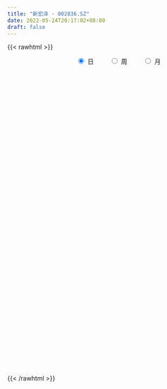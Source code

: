 ```yaml
---
title: "新宏泽 - 002836.SZ"
date: 2022-05-24T20:17:02+08:00
draft: false
---
```

{{< rawhtml >}}
    <div style="text-align: center">
        <label style="padding: 1rem;"><input style="margin-right: .5rem" type="radio" name="period" value="D" checked onclick="period_change(this)">日</label>
        <label style="padding: 1rem;"><input style="margin-right: .5rem" type="radio" name="period" value="W" onclick="period_change(this)">周</label>
        <label style="padding: 1rem;"><input style="margin-right: .5rem" type="radio" name="period" value="M" onclick="period_change(this)">月</label>
    </div>
    <div id="chart" style="height: 700px;"></div> 
    <script type="text/javascript">
        const D_v = [9257.0,7589.0,9434.0,5650.0,86218.11,69924.0,26018.11,13208.0,15096.0,11797.0,15580.0,12435.0,12287.0,13299.0,17145.11,13361.0,8232.0,18485.0,18550.11,15251.0,9838.0,11127.0,15969.0,11248.0,8904.0,22204.98,12288.0,8400.0,8308.0,10627.0,11069.0,5441.0,7185.0,5370.0,5822.0,5254.0,8563.0,6529.01,6052.0,15226.0,8131.99,10310.0,8256.0,18854.91,25258.0,11511.0,10978.0,7333.0,6706.0,5435.0,11545.0,9517.0,6853.0,5943.0,5972.0,5025.0,4860.0,5792.0,4137.0,5401.0,7144.0,6155.0,6333.0,4484.0,11402.19,6474.0,6216.0,7496.0,5112.99,5871.99,4978.0,8201.0,5031.0,6127.0,6724.0,6951.0,8015.0,6544.0,15956.0,6544.0,6040.0,5891.0,19241.0,12446.0,8351.0,9717.0,8937.0,12667.0,10399.0,9735.0,10540.0,4917.0,8661.0,10335.0,11216.01,4632.0,4550.0,6112.0,6340.01,5365.0,6471.0,3600.0,4161.98,4988.0,6121.0,15760.51,9386.0,7906.98,7562.0,5687.0,10514.0,10584.0,5301.0,6969.5,5801.0,9459.99,4665.0,13432.0,6787.0,6338.15,5899.15,10213.0,11364.0,11631.99,14076.0,12483.0,16482.0,7551.0,11560.99,11199.0,27143.99,17093.0,14311.0,6109.0,9229.0,13237.85,29486.85,21409.0,40818.0,84538.0,62232.0,34970.04,34506.0,22493.0,22560.0,27335.9,49093.01,24257.62,15933.0,37551.0,21099.48,18679.0,24924.0,12397.01,21979.0,10423.0,8039.0,24483.48,30347.48,38962.0,24775.0,17271.0,16079.0,15198.0,16864.0,23939.0,18772.0,15893.0,13654.66,22322.0,19824.0,21266.0,13248.48,10847.48,15315.0,9616.0,17942.01,13633.59,11604.0,12383.0,12325.0,12494.0,15823.0,29576.01,37643.0,51320.0,44354.0,36088.0,41041.0,34054.01,14854.48,23319.0,15265.0,9978.15,10117.0,15540.0,11451.0,12512.0,22127.0,19499.0,36580.0,95462.85,67767.85,47578.0,35521.0,79841.0,96706.01,46601.0,43490.63,34896.63,44935.26,56271.55,36457.01,25211.0,22687.63,17813.0,30803.2,33232.0,27207.0,18156.0,14745.01,14077.0,8912.0,9629.0,6453.0,9927.0,8302.0,5201.0,6577.0,8983.0,12474.0,11418.63,9031.0,11274.0,9169.71,10137.0,9158.01,5878.0,7761.0,6723.0,9741.0,11788.0,5359.0,7611.0,8579.98,11062.98,9299.98,9805.0,9944.98,10159.0]
const D_histogram = [0.0,0.0006190313,-0.0138325314,-0.0178147947,0.0115368775,-0.014424483,-0.044049771,-0.0576681045,-0.0579321307,-0.0503054693,-0.036780161,-0.0257350212,-0.0149140401,-0.0016844257,0.0074320889,0.0153264625,0.0201553413,0.0338680249,0.0443309914,0.0508758919,0.0557440362,0.0579409116,0.0520450963,0.0482362752,0.0342423601,0.0477053496,0.0520362471,0.054126752,0.043731066,0.0438235104,0.0242197408,0.018132115,-0.002180416,-0.0137464633,-0.0332326279,-0.0425458417,-0.0308577764,-0.0231414853,-0.0157136754,-0.0286037192,-0.0343423898,-0.0256469648,-0.0223417883,-0.0078593938,-0.0234886819,-0.0411641248,-0.0597398372,-0.0675590661,-0.0655197554,-0.0617261108,-0.0690164226,-0.0782472344,-0.0822884888,-0.0935266305,-0.0880517013,-0.0702731303,-0.0474692203,-0.027708165,-0.0095507134,0.002842495,0.0096902831,0.0209775469,0.036322409,0.044388833,0.0563037195,0.0526470529,0.0514274899,0.0401949945,0.03658551,0.0404125169,0.0364824901,0.0437677884,0.0454756159,0.0485998308,0.0485082045,0.0469333712,0.039299064,0.0358355482,0.04274421,0.0384635964,0.033050082,0.0309640047,0.043127639,0.0526377793,0.0522081318,0.0365174749,0.0336988181,0.0307227376,0.0309248577,0.020912577,-0.0077882289,-0.0249823399,-0.0193279313,-0.0327900596,-0.0612826805,-0.0765029881,-0.0881758171,-0.0763906233,-0.0528987915,-0.0353057354,-0.0318243555,-0.0245343336,-0.0170978949,-0.0131114289,-0.0069991962,0.0116281448,0.0236950248,0.0277724802,0.0138017404,-0.0005695202,-0.0067790364,-0.0285917945,-0.0436594958,-0.0382939042,-0.0311641169,-0.0398238844,-0.0348611541,-0.008777272,0.0119668144,0.0288874829,0.0443733873,0.0586852534,0.0694627178,0.0817688321,0.0884580102,0.0738435609,0.0751921685,0.0614151477,0.0617142715,0.0566398243,0.0719467797,0.0639622912,0.0563300166,0.0408939156,0.0308551572,0.0316752149,0.0532260712,0.0495053009,0.1015027644,0.09420694,0.046085914,0.0009592293,-0.0431181143,-0.0643453934,-0.0821166257,-0.0768194412,-0.0475933706,-0.0303198072,-0.0277560139,-0.0070415609,-0.0015475282,0.0017802805,-0.0136589342,-0.040020475,-0.0315496596,-0.0239549267,-0.0242727786,-0.0026746816,0.0187702629,0.0600120829,0.0590329724,0.0595871514,0.0366867921,0.0180713864,0.0037145454,0.0221271586,0.030069077,0.018199772,0.0251263822,-0.0012588291,0.0039169116,-0.0313944065,-0.0512308221,-0.069783895,-0.1068226117,-0.1149720724,-0.1419774759,-0.1388570277,-0.1275503778,-0.1005657727,-0.0764270763,-0.0487815716,-0.0521849392,-0.0249740105,0.0168649618,0.0675553317,0.0769481528,0.0853157683,0.1109148312,0.0933890046,0.0788953385,0.0502895428,0.0423032527,0.028417807,0.0261760756,0.0332047833,0.0264545867,0.0183815439,0.0219860298,0.0045909287,0.0215220042,0.0526496878,0.0622058177,0.0237752261,-0.0306467501,-0.0034625238,0.0032543089,0.0063557007,0.0191392943,0.0245142122,0.019164291,0.0296652033,0.011830601,-0.0107308418,-0.0420677537,-0.0618501067,-0.0508761112,-0.0804343777,-0.0806960003,-0.0936680723,-0.1143514784,-0.1385233108,-0.1326662926,-0.1399012657,-0.1393276736,-0.1444213395,-0.1314111201,-0.1144561838,-0.0994857722,-0.096528074,-0.0786985698,-0.1020807658,-0.1345190215,-0.1342503087,-0.1176568408,-0.0805840232,-0.0413693699,-0.0161753726,0.0238357939,0.048007938,0.0506651,0.0689384446,0.0780157204,0.0819517723,0.0861013455,0.0969909228,0.1011022665,0.1081773082,0.1107489054,0.0852217154]
const D_fast = [0.0,0.0007737892,-0.0171359064,-0.0255718683,0.0066640232,-0.022903458,-0.0635411888,-0.0915765484,-0.1063236073,-0.1112733133,-0.1069430451,-0.1023316607,-0.0952391896,-0.0824306816,-0.0714561448,-0.0597301556,-0.0498624415,-0.0276827517,-0.0061370373,0.0131268361,0.0319309895,0.0486130928,0.0557285515,0.0639787992,0.0585454742,0.0839348011,0.1012747603,0.1168969533,0.1174340338,0.1284823558,0.1149335213,0.1133789243,0.0925212893,0.0775186262,0.0497243046,0.0297746303,0.0337482516,0.0356791714,0.0391785624,0.0191375889,0.0048133208,0.0070970046,0.004816734,0.01733428,-0.0041671786,-0.0321336526,-0.0656443243,-0.0903533198,-0.104693948,-0.116331831,-0.1408762484,-0.1696688689,-0.1942822454,-0.2289020448,-0.2454400409,-0.2452297525,-0.2342931476,-0.2214591335,-0.2056893603,-0.1925855281,-0.1833151693,-0.1667835187,-0.1423580544,-0.1231944221,-0.0972036057,-0.0876985091,-0.0760611996,-0.0772449463,-0.0717080534,-0.0577779172,-0.0525873215,-0.0343600761,-0.0212833446,-0.0060091721,0.0060262528,0.0161847623,0.0183752211,0.0238705924,0.0414653067,0.0468005922,0.0496495983,0.0553045221,0.0782500662,0.1009196513,0.1135420368,0.1069807486,0.1125867963,0.1172914002,0.1252247348,0.1204405983,0.0897927352,0.0663530392,0.067175465,0.0455158218,0.0017025307,-0.0326435239,-0.0663603072,-0.0736727692,-0.0634056352,-0.054639013,-0.059113722,-0.0579572835,-0.0547953185,-0.0540867098,-0.049724276,-0.0281898989,-0.0101992627,0.0008213128,-0.009698992,-0.0242126326,-0.0321169079,-0.0610776147,-0.0870601899,-0.0912680743,-0.0919293162,-0.1105450549,-0.114297613,-0.090408049,-0.066672259,-0.0425297197,-0.0159504685,0.0130327109,0.0411758547,0.0739241771,0.1027278578,0.1065742987,0.1267209484,0.1282977145,0.1440254063,0.1531109151,0.1864045655,0.1944106498,0.2008608793,0.1956482572,0.1933232881,0.2020621496,0.2369195237,0.2455750786,0.3229482332,0.3392041438,0.3026045963,0.2577177189,0.2028608467,0.1655472192,0.1272468305,0.1133391547,0.1306668827,0.1403604943,0.1359852841,0.1549393469,0.1600464976,0.1638193763,0.1449654281,0.1085987686,0.109182169,0.1107881703,0.1044021238,0.1253315503,0.1514690605,0.2077139012,0.2214930339,0.2369440007,0.2232153394,0.2091177804,0.1956895757,0.2196339785,0.2350931662,0.2277738042,0.24098201,0.2142820913,0.22043706,0.1772771402,0.1446330191,0.1086339724,0.0448896029,0.0079971241,-0.0545026484,-0.0860964571,-0.1066774017,-0.1048342398,-0.0998023125,-0.0843522006,-0.100801803,-0.0798343769,-0.0337791642,0.0338000386,0.0624298979,0.0921264554,0.1454542261,0.1512756507,0.1565058193,0.1404724092,0.1430619323,0.1362809383,0.1405832258,0.1559131294,0.1557765794,0.1522989226,0.161399916,0.1451525471,0.1674641236,0.2117542291,0.2368618135,0.2043750285,0.1422913646,0.16860996,0.17614037,0.180830687,0.1983991042,0.2099025751,0.2093437267,0.2272609397,0.2123839877,0.1871398345,0.1452859842,0.1100411045,0.1082960722,0.0586292113,0.0381935886,0.0018044985,-0.0474667772,-0.1062694373,-0.1335789922,-0.1757892818,-0.210047608,-0.2512466088,-0.2710891695,-0.2827482791,-0.2926493106,-0.3138236309,-0.3156687692,-0.3645711565,-0.4306391676,-0.463933032,-0.4767537743,-0.4598269625,-0.4309546516,-0.4098044976,-0.3638343826,-0.3276602539,-0.3123368169,-0.2768288612,-0.2482476553,-0.2238236604,-0.1981487508,-0.1630114427,-0.1336245325,-0.0995051637,-0.0692463401,-0.0734681013]
const D_slow = [0.0,0.0001547578,-0.003303375,-0.0077570737,-0.0048728543,-0.008478975,-0.0194914178,-0.0339084439,-0.0483914766,-0.0609678439,-0.0701628842,-0.0765966395,-0.0803251495,-0.0807462559,-0.0788882337,-0.0750566181,-0.0700177828,-0.0615507766,-0.0504680287,-0.0377490557,-0.0238130467,-0.0093278188,0.0036834553,0.0157425241,0.0243031141,0.0362294515,0.0492385133,0.0627702013,0.0737029678,0.0846588454,0.0907137806,0.0952468093,0.0947017053,0.0912650895,0.0829569325,0.0723204721,0.064606028,0.0588206567,0.0548922378,0.047741308,0.0391557106,0.0327439694,0.0271585223,0.0251936739,0.0193215034,0.0090304722,-0.0059044871,-0.0227942537,-0.0391741925,-0.0546057202,-0.0718598259,-0.0914216345,-0.1119937567,-0.1353754143,-0.1573883396,-0.1749566222,-0.1868239273,-0.1937509685,-0.1961386469,-0.1954280231,-0.1930054523,-0.1877610656,-0.1786804634,-0.1675832551,-0.1535073252,-0.140345562,-0.1274886895,-0.1174399409,-0.1082935634,-0.0981904342,-0.0890698116,-0.0781278645,-0.0667589605,-0.0546090028,-0.0424819517,-0.0307486089,-0.0209238429,-0.0119649558,-0.0012789033,0.0083369958,0.0165995163,0.0243405174,0.0351224272,0.048281872,0.061333905,0.0704632737,0.0788879782,0.0865686626,0.094299877,0.0995280213,0.0975809641,0.0913353791,0.0865033963,0.0783058814,0.0629852113,0.0438594642,0.02181551,0.0027178541,-0.0105068437,-0.0193332776,-0.0272893665,-0.0334229499,-0.0376974236,-0.0409752808,-0.0427250799,-0.0398180437,-0.0338942875,-0.0269511674,-0.0235007323,-0.0236431124,-0.0253378715,-0.0324858201,-0.0434006941,-0.0529741701,-0.0607651993,-0.0707211704,-0.079436459,-0.081630777,-0.0786390734,-0.0714172026,-0.0603238558,-0.0456525425,-0.028286863,-0.007844655,0.0142698475,0.0327307378,0.0515287799,0.0668825668,0.0823111347,0.0964710908,0.1144577857,0.1304483585,0.1445308627,0.1547543416,0.1624681309,0.1703869346,0.1836934524,0.1960697777,0.2214454688,0.2449972038,0.2565186823,0.2567584896,0.245978961,0.2298926127,0.2093634562,0.1901585959,0.1782602533,0.1706803015,0.163741298,0.1619809078,0.1615940257,0.1620390958,0.1586243623,0.1486192435,0.1407318286,0.134743097,0.1286749023,0.1280062319,0.1326987976,0.1477018184,0.1624600615,0.1773568493,0.1865285473,0.191046394,0.1919750303,0.1975068199,0.2050240892,0.2095740322,0.2158556277,0.2155409205,0.2165201484,0.2086715467,0.1958638412,0.1784178675,0.1517122145,0.1229691965,0.0874748275,0.0527605706,0.0208729761,-0.0042684671,-0.0233752362,-0.0355706291,-0.0486168639,-0.0548603665,-0.050644126,-0.0337552931,-0.0145182549,0.0068106872,0.034539395,0.0578866461,0.0776104807,0.0901828664,0.1007586796,0.1078631314,0.1144071503,0.1227083461,0.1293219928,0.1339173787,0.1394138862,0.1405616183,0.1459421194,0.1591045413,0.1746559958,0.1805998023,0.1729381148,0.1720724838,0.1728860611,0.1744749863,0.1792598098,0.1853883629,0.1901794356,0.1975957365,0.2005533867,0.1978706763,0.1873537379,0.1718912112,0.1591721834,0.139063589,0.1188895889,0.0954725708,0.0668847012,0.0322538735,-0.0009126996,-0.0358880161,-0.0707199345,-0.1068252693,-0.1396780494,-0.1682920953,-0.1931635384,-0.2172955569,-0.2369701993,-0.2624903908,-0.2961201461,-0.3296827233,-0.3590969335,-0.3792429393,-0.3895852818,-0.3936291249,-0.3876701764,-0.3756681919,-0.3630019169,-0.3457673058,-0.3262633757,-0.3057754326,-0.2842500963,-0.2600023655,-0.2347267989,-0.2076824719,-0.1799952455,-0.1586898167]
const D_data = [['2021-05-13', 8.6605, 8.6315, 8.5542, 8.7862],['2021-05-14', 8.6508, 8.6412, 8.5542, 8.6992],['2021-05-17', 8.6315, 8.4092, 8.3609, 8.6412],['2021-05-18', 8.3899, 8.4769, 8.2739, 8.5155],['2021-05-19', 8.8442, 8.9602, 8.7088, 9.3274],['2021-05-20', 8.4092, 8.2739, 8.0612, 8.5445],['2021-05-21', 8.0709, 8.0516, 7.9356, 8.1289],['2021-05-24', 8.0516, 8.0902, 8.0226, 8.0902],['2021-05-25', 8.1192, 8.1676, 7.9936, 8.1772],['2021-05-26', 8.1289, 8.2352, 8.1096, 8.2932],['2021-05-27', 8.2062, 8.3222, 8.1579, 8.3899],['2021-05-28', 8.2642, 8.3222, 8.2256, 8.3802],['2021-05-31', 8.3029, 8.3512, 8.2642, 8.3609],['2021-06-01', 8.3705, 8.4285, 8.3029, 8.4285],['2021-06-02', 8.2449, 8.4285, 8.2159, 8.4865],['2021-06-03', 8.3609, 8.4575, 8.2835, 8.4865],['2021-06-04', 8.4382, 8.4575, 8.3319, 8.4962],['2021-06-07', 8.4575, 8.6315, 8.4382, 8.6605],['2021-06-08', 8.7282, 8.6798, 8.5059, 8.7475],['2021-06-09', 8.6605, 8.7088, 8.5832, 8.8442],['2021-06-10', 8.6992, 8.7572, 8.5929, 8.7862],['2021-06-11', 8.6895, 8.7862, 8.6895, 8.8345],['2021-06-15', 8.7668, 8.7185, 8.4962, 8.9118],['2021-06-16', 8.65, 8.76, 8.61, 8.79],['2021-06-17', 8.75, 8.62, 8.55, 8.83],['2021-06-18', 8.62, 9.0, 8.45, 9.08],['2021-06-21', 8.91, 8.98, 8.87, 9.16],['2021-06-22', 8.95, 9.02, 8.9, 9.06],['2021-06-23', 8.96, 8.89, 8.88, 9.06],['2021-06-24', 8.9, 9.04, 8.85, 9.04],['2021-06-25', 9.04, 8.78, 8.77, 9.09],['2021-06-28', 8.93, 8.91, 8.76, 8.93],['2021-06-29', 8.9, 8.68, 8.66, 8.95],['2021-06-30', 8.68, 8.71, 8.61, 8.83],['2021-07-01', 8.79, 8.52, 8.52, 8.8],['2021-07-02', 8.52, 8.55, 8.47, 8.6],['2021-07-05', 8.56, 8.8, 8.55, 8.84],['2021-07-06', 8.8, 8.79, 8.67, 8.98],['2021-07-07', 8.81, 8.82, 8.75, 8.91],['2021-07-08', 8.82, 8.54, 8.53, 8.85],['2021-07-09', 8.54, 8.56, 8.48, 8.63],['2021-07-12', 8.69, 8.73, 8.56, 8.86],['2021-07-13', 8.74, 8.68, 8.62, 8.83],['2021-07-14', 8.64, 8.86, 8.64, 8.93],['2021-07-15', 8.83, 8.47, 8.15, 8.86],['2021-07-16', 8.36, 8.33, 8.25, 8.41],['2021-07-19', 8.33, 8.18, 8.05, 8.34],['2021-07-20', 8.17, 8.19, 8.07, 8.23],['2021-07-21', 8.19, 8.24, 8.15, 8.27],['2021-07-22', 8.29, 8.22, 8.18, 8.3],['2021-07-23', 8.24, 8.01, 7.98, 8.24],['2021-07-26', 8.04, 7.87, 7.75, 8.04],['2021-07-27', 7.87, 7.82, 7.82, 7.98],['2021-07-28', 7.92, 7.6, 7.56, 7.92],['2021-07-29', 7.69, 7.7, 7.61, 7.74],['2021-07-30', 7.7, 7.83, 7.64, 7.94],['2021-08-02', 7.84, 7.93, 7.75, 7.93],['2021-08-03', 7.86, 7.95, 7.86, 8.05],['2021-08-04', 7.94, 7.99, 7.93, 8.09],['2021-08-05', 7.99, 7.97, 7.91, 8.03],['2021-08-06', 8.01, 7.93, 7.86, 8.01],['2021-08-09', 7.93, 8.02, 7.87, 8.05],['2021-08-10', 8.07, 8.14, 8.02, 8.19],['2021-08-11', 8.14, 8.12, 8.07, 8.17],['2021-08-12', 8.07, 8.24, 8.05, 8.48],['2021-08-13', 8.19, 8.09, 8.02, 8.2],['2021-08-16', 8.14, 8.13, 8.08, 8.28],['2021-08-17', 8.14, 7.99, 7.92, 8.17],['2021-08-18', 7.99, 8.06, 7.96, 8.07],['2021-08-19', 8.05, 8.17, 7.99, 8.17],['2021-08-20', 8.15, 8.09, 7.94, 8.22],['2021-08-23', 8.03, 8.26, 8.03, 8.3],['2021-08-24', 8.26, 8.24, 8.21, 8.31],['2021-08-25', 8.3, 8.3, 8.16, 8.33],['2021-08-26', 8.3, 8.3, 8.22, 8.38],['2021-08-27', 8.31, 8.31, 8.21, 8.35],['2021-08-30', 8.29, 8.24, 8.15, 8.37],['2021-08-31', 8.32, 8.29, 8.17, 8.34],['2021-09-01', 8.33, 8.46, 8.24, 8.5],['2021-09-02', 8.46, 8.36, 8.3, 8.49],['2021-09-03', 8.35, 8.35, 8.31, 8.48],['2021-09-06', 8.45, 8.4, 8.34, 8.46],['2021-09-07', 8.42, 8.64, 8.32, 8.77],['2021-09-08', 8.64, 8.71, 8.56, 8.8],['2021-09-09', 8.7, 8.66, 8.6, 8.8],['2021-09-10', 8.75, 8.47, 8.47, 8.75],['2021-09-13', 8.4, 8.62, 8.37, 8.62],['2021-09-14', 8.58, 8.64, 8.54, 8.74],['2021-09-15', 8.63, 8.71, 8.55, 8.73],['2021-09-16', 8.66, 8.59, 8.5, 8.77],['2021-09-17', 8.58, 8.27, 8.26, 8.63],['2021-09-22', 8.32, 8.29, 8.12, 8.35],['2021-09-23', 8.26, 8.54, 8.25, 8.57],['2021-09-24', 8.54, 8.27, 8.23, 8.64],['2021-09-27', 8.3, 7.94, 7.84, 8.3],['2021-09-28', 7.94, 7.94, 7.73, 8.06],['2021-09-29', 7.84, 7.85, 7.81, 7.97],['2021-09-30', 7.84, 8.08, 7.82, 8.18],['2021-10-08', 8.18, 8.27, 8.15, 8.33],['2021-10-11', 8.3, 8.27, 8.21, 8.37],['2021-10-12', 8.19, 8.12, 8.0, 8.28],['2021-10-13', 8.12, 8.17, 7.91, 8.19],['2021-10-14', 8.17, 8.19, 7.94, 8.26],['2021-10-15', 8.16, 8.16, 8.07, 8.27],['2021-10-18', 8.16, 8.2, 8.06, 8.27],['2021-10-19', 8.09, 8.42, 7.89, 8.52],['2021-10-20', 8.38, 8.43, 8.31, 8.48],['2021-10-21', 8.44, 8.39, 8.33, 8.52],['2021-10-22', 8.35, 8.15, 8.13, 8.41],['2021-10-25', 8.14, 8.07, 7.99, 8.27],['2021-10-26', 8.01, 8.11, 8.01, 8.48],['2021-10-27', 8.11, 7.82, 7.8, 8.18],['2021-10-28', 7.74, 7.77, 7.6, 7.83],['2021-10-29', 7.77, 7.96, 7.68, 8.05],['2021-11-01', 7.97, 7.98, 7.78, 8.2],['2021-11-02', 7.99, 7.74, 7.7, 8.03],['2021-11-03', 7.74, 7.86, 7.68, 7.88],['2021-11-04', 7.86, 8.18, 7.86, 8.28],['2021-11-05', 8.23, 8.23, 8.11, 8.27],['2021-11-08', 8.15, 8.29, 8.15, 8.48],['2021-11-09', 8.21, 8.38, 7.85, 8.42],['2021-11-10', 8.34, 8.48, 8.26, 8.5],['2021-11-11', 8.34, 8.55, 8.33, 8.65],['2021-11-12', 8.55, 8.69, 8.48, 8.72],['2021-11-15', 8.69, 8.74, 8.58, 8.81],['2021-11-16', 8.74, 8.52, 8.52, 8.77],['2021-11-17', 8.62, 8.75, 8.54, 8.9],['2021-11-18', 8.66, 8.59, 8.59, 8.86],['2021-11-19', 8.54, 8.79, 8.5, 8.82],['2021-11-22', 8.79, 8.77, 8.65, 8.87],['2021-11-23', 8.77, 9.12, 8.74, 9.18],['2021-11-24', 9.09, 8.92, 8.76, 9.09],['2021-11-25', 8.93, 8.95, 8.77, 9.12],['2021-11-26', 8.95, 8.85, 8.84, 9.06],['2021-11-29', 8.73, 8.9, 8.67, 9.05],['2021-11-30', 8.98, 9.06, 8.8, 9.11],['2021-12-01', 9.06, 9.44, 8.9, 9.65],['2021-12-02', 9.44, 9.24, 9.11, 9.51],['2021-12-03', 9.22, 10.16, 9.2, 10.16],['2021-12-06', 9.69, 9.65, 9.4, 10.16],['2021-12-07', 9.67, 9.08, 9.01, 9.9],['2021-12-08', 9.08, 8.92, 8.84, 9.16],['2021-12-09', 8.92, 8.71, 8.7, 8.95],['2021-12-10', 8.72, 8.81, 8.58, 8.88],['2021-12-13', 8.87, 8.72, 8.66, 8.97],['2021-12-14', 8.7, 8.94, 8.66, 9.05],['2021-12-15', 8.96, 9.31, 8.85, 9.6],['2021-12-16', 9.3, 9.28, 9.23, 9.43],['2021-12-17', 9.29, 9.15, 9.07, 9.38],['2021-12-20', 9.15, 9.45, 9.13, 9.59],['2021-12-21', 9.4, 9.35, 9.22, 9.41],['2021-12-22', 9.44, 9.37, 9.27, 9.49],['2021-12-23', 9.36, 9.12, 9.04, 9.36],['2021-12-24', 9.07, 8.87, 8.86, 9.13],['2021-12-27', 8.93, 9.25, 8.86, 9.48],['2021-12-28', 9.16, 9.28, 9.1, 9.34],['2021-12-29', 9.28, 9.2, 9.07, 9.28],['2021-12-30', 9.26, 9.54, 9.14, 9.64],['2021-12-31', 9.54, 9.68, 9.48, 10.18],['2022-01-04', 9.69, 10.15, 9.5, 10.35],['2022-01-05', 10.02, 9.8, 9.71, 10.13],['2022-01-06', 9.72, 9.89, 9.7, 9.99],['2022-01-07', 9.9, 9.6, 9.56, 9.97],['2022-01-10', 9.59, 9.59, 9.56, 9.89],['2022-01-11', 9.59, 9.59, 9.52, 9.87],['2022-01-12', 9.6, 10.05, 9.53, 10.1],['2022-01-13', 10.02, 10.04, 9.84, 10.07],['2022-01-14', 9.94, 9.83, 9.82, 10.19],['2022-01-17', 9.7, 10.1, 9.66, 10.13],['2022-01-18', 10.17, 9.67, 9.65, 10.26],['2022-01-19', 9.71, 10.04, 9.61, 10.04],['2022-01-20', 10.0, 9.47, 9.41, 10.1],['2022-01-21', 9.56, 9.51, 9.33, 9.68],['2022-01-24', 9.57, 9.4, 9.21, 9.61],['2022-01-25', 9.46, 8.97, 8.75, 9.49],['2022-01-26', 8.84, 9.14, 8.82, 9.14],['2022-01-27', 9.14, 8.72, 8.56, 9.14],['2022-01-28', 8.72, 8.93, 8.68, 9.1],['2022-02-07', 9.05, 8.97, 8.81, 9.23],['2022-02-08', 8.98, 9.18, 8.89, 9.24],['2022-02-09', 9.47, 9.21, 9.02, 9.47],['2022-02-10', 9.25, 9.34, 9.13, 9.39],['2022-02-11', 9.25, 8.97, 8.97, 9.48],['2022-02-14', 9.17, 9.38, 9.03, 9.77],['2022-02-15', 9.63, 9.74, 9.39, 10.13],['2022-02-16', 9.97, 10.13, 9.46, 10.16],['2022-02-17', 10.18, 9.83, 9.75, 10.18],['2022-02-18', 9.92, 9.93, 9.75, 10.14],['2022-02-21', 9.99, 10.32, 9.89, 10.58],['2022-02-22', 10.17, 9.89, 9.78, 10.18],['2022-02-23', 10.0, 9.92, 9.78, 10.0],['2022-02-24', 9.91, 9.69, 9.48, 9.98],['2022-02-25', 9.8, 9.9, 9.73, 10.04],['2022-02-28', 9.84, 9.81, 9.66, 9.93],['2022-03-01', 9.83, 9.95, 9.79, 9.95],['2022-03-02', 9.9, 10.12, 9.81, 10.19],['2022-03-03', 10.1, 9.99, 9.91, 10.18],['2022-03-04', 9.99, 9.97, 9.8, 10.16],['2022-03-07', 9.95, 10.14, 9.81, 10.17],['2022-03-08', 10.05, 9.87, 9.6, 10.11],['2022-03-09', 9.87, 10.33, 9.59, 10.33],['2022-03-10', 10.45, 10.69, 10.26, 11.36],['2022-03-11', 10.72, 10.6, 10.27, 10.95],['2022-03-14', 10.36, 9.98, 9.98, 10.75],['2022-03-15', 9.91, 9.55, 9.55, 10.25],['2022-03-16', 9.66, 10.51, 9.58, 10.51],['2022-03-17', 10.64, 10.37, 10.31, 10.75],['2022-03-18', 10.32, 10.38, 10.23, 10.7],['2022-03-21', 10.35, 10.58, 10.25, 10.59],['2022-03-22', 10.63, 10.58, 10.3, 10.72],['2022-03-23', 10.5, 10.49, 10.34, 11.13],['2022-03-24', 10.44, 10.75, 10.06, 10.94],['2022-03-25', 10.52, 10.42, 10.28, 10.62],['2022-03-28', 10.38, 10.28, 9.98, 10.42],['2022-03-29', 10.35, 10.03, 9.9, 10.35],['2022-03-30', 10.18, 10.02, 9.85, 10.19],['2022-03-31', 10.03, 10.36, 9.92, 10.53],['2022-04-01', 10.26, 9.77, 9.7, 10.26],['2022-04-06', 9.75, 10.01, 9.71, 10.21],['2022-04-07', 10.01, 9.76, 9.66, 10.01],['2022-04-08', 9.86, 9.5, 9.43, 9.96],['2022-04-11', 9.56, 9.24, 9.17, 9.56],['2022-04-12', 9.07, 9.46, 9.07, 9.49],['2022-04-13', 9.5, 9.18, 9.12, 9.5],['2022-04-14', 9.18, 9.14, 9.11, 9.31],['2022-04-15', 9.24, 8.93, 8.8, 9.29],['2022-04-18', 8.9, 9.05, 8.61, 9.1],['2022-04-19', 9.01, 9.06, 8.97, 9.16],['2022-04-20', 9.07, 9.01, 8.91, 9.16],['2022-04-21', 8.99, 8.8, 8.7, 9.09],['2022-04-22', 8.76, 8.94, 8.51, 9.13],['2022-04-25', 8.81, 8.3, 8.24, 8.91],['2022-04-26', 8.3, 7.9, 7.9, 8.85],['2022-04-27', 7.86, 8.07, 7.52, 8.09],['2022-04-28', 8.07, 8.17, 7.92, 8.4],['2022-04-29', 8.16, 8.44, 8.01, 8.49],['2022-05-05', 8.44, 8.57, 8.24, 8.58],['2022-05-06', 8.45, 8.49, 8.33, 8.63],['2022-05-09', 8.49, 8.8, 8.46, 8.85],['2022-05-10', 8.88, 8.75, 8.65, 8.98],['2022-05-11', 8.68, 8.54, 8.54, 8.84],['2022-05-12', 8.49, 8.79, 8.49, 8.8],['2022-05-13', 8.85, 8.76, 8.7, 8.85],['2022-05-16', 8.81, 8.75, 8.69, 8.85],['2022-05-17', 8.73, 8.8, 8.54, 8.88],['2022-05-18', 8.8, 8.96, 8.68, 8.96],['2022-05-19', 8.96, 8.96, 8.81, 9.08],['2022-05-20', 8.99, 9.08, 8.91, 9.15],['2022-05-23', 9.04, 9.11, 9.04, 9.14],['2022-05-24', 9.17, 8.75, 8.75, 9.17]]
const W_v = [210909.57,289548.16,212768.98,532491.59,376730.77,236889.22,277282.43,157457.47,220418.2,207588.35,134486.3,122781.35,76663.16,201330.8,95963.76,122730.96,66850.0,60809.11,98006.93,68648.0,102241.17,81278.72,104305.05,163122.68,127096.93,71880.37,83740.78,72809.69,287803.65,178445.35,111473.29,89826.6,41275.0,218316.59,171237.65,142880.85,181648.63,125590.28,146903.58,163610.62,276590.59,99243.26,63379.98,478247.11,245404.21,270992.05,147034.15,130100.4,91689.07,65027.56,69937.46,97705.0,82136.6,50730.7,76873.0,64585.0,51252.34,40108.0,34618.6,53840.0,27359.81,40611.0,45461.27,23248.01,45343.89,45933.46,86940.2,60166.73,61343.0,202982.74,96673.17,207164.72,145911.75,72553.0,79214.0,41034.0,75025.96,82349.96,109269.49,221192.56,92107.46,238812.1,179752.83,273114.83,136648.82,163884.91,382922.46,214595.4,109165.01,70354.64,103852.0,68309.0,70011.0,209383.52,445266.2,322325.6,121505.37,211382.37,182764.8,148689.58,224273.77,72006.35,74653.09,47910.29,66658.13,63430.43,53907.6,161543.14,313964.34,349218.19,183060.57,93514.91,63750.0,6841.0,31085.0,60047.59,56926.99,61874.43,35047.58,163900.02,110457.58,36171.0,31888.17,41724.4,58326.68,37419.61,47296.74,62760.7,67957.1,39849.7,68436.14,51878.52,73256.94,90283.76,65349.94,61683.57,46601.28,33746.34,29894.0,32237.83,58379.89,350063.02,113725.84,40908.35,67965.14,61276.13,59496.93,69913.63,49753.66,57064.93,22257.93,90699.6,240912.37,130054.11,120079.08,91790.97,388896.75,209715.34,74751.08,55803.75,58380.92,134420.07,65717.1,42989.0,28114.0,6450.0,72543.16,127685.28,40955.02,44016.92,47310.58,36170.1,83867.0,27405.0,41397.0,30522.0,46768.0,27440.0,37536.5,37168.0,40699.0,254368.32,118101.63,23367.0,18482.22,65567.99,54906.0,562646.05,366298.22,203464.5,87338.0,56384.5,92891.09,61386.0,43800.0,18642.22,36703.0,197244.22,68116.0,64324.11,73251.11,58325.98,50692.0,29072.0,44502.0,74189.91,41997.0,33310.0,27334.0,34848.19,29674.98,33034.0,43099.0,55646.0,52278.0,23913.0,26510.01,6340.01,24585.98,46736.49,39055.5,40144.99,45446.29,62152.99,75855.99,114180.7,238739.04,139179.53,114650.49,95271.96,97087.0,90666.0,90315.14,67354.08,64629.0,198981.01,128533.49,59598.15,241436.7,306247.01,216051.08,129746.83,60108.01,48998.0,41537.0,51030.34,15036.01,41372.0,46358.94,20103.98]
const W_histogram = [0.0,-0.1758495726,-0.5079800404,-0.3509250161,-0.3401704596,-0.4314580979,-0.4179765733,-0.4382331198,-0.3914023407,-0.3468815126,-0.350489993,-0.3264090711,-0.3452885288,-0.2474641422,-0.293830615,-0.2756569781,-0.2636677434,-0.2503045948,-0.4993943727,-0.7288039125,-0.7340628225,-0.8125961691,-0.6661357993,-0.6403837616,-0.6362474605,-0.5658857805,-0.4511363025,-0.3475482087,-0.1776407042,-0.2730213911,-0.3895454978,-0.3441022894,-0.2614590351,-0.0677915601,0.1315399612,0.1859220758,0.21534374,0.3413913511,0.4461795865,0.5657091614,0.5474176059,0.4869983632,0.5106769672,0.6596916921,0.6516839733,0.7358748221,0.6018145981,0.567526284,0.4169621413,0.2064024664,0.1113046689,0.0618455289,0.0517462647,0.038233901,0.0635809064,-0.016450175,-0.0727880571,-0.1283742831,-0.1452597388,-0.1158802668,-0.0878796951,-0.0406320145,0.0162888063,0.0364740052,-0.0690347666,-0.1027716988,-0.08594686,-0.0327818216,0.0285781816,0.1891658933,0.3793516371,0.4252534722,0.352399135,0.2942294777,0.2078587025,0.1737704613,0.1506897549,0.1318138088,0.2088809784,0.1183204122,0.106486559,0.2084987185,0.2721365764,0.3083657954,0.3574629039,0.4094563616,0.5338327028,0.5990482563,0.5297803395,0.4665149923,0.4443010289,0.3256561838,0.1567893052,0.181076819,0.3217699586,0.2184759413,0.0403903987,0.0032514263,-0.0218842374,-0.0736051674,-0.0858990014,-0.1136177732,-0.1633643704,-0.1933496361,-0.1814245272,-0.1966408427,-0.1646349944,-0.0492910365,0.0420200099,0.0589615414,0.0600611733,0.0302450786,-0.0296817847,-0.0606319226,-0.0716593606,-0.0706771509,-0.0840750223,-0.1398430276,-0.1797862571,-0.1381926346,-0.1684591291,-0.1995929597,-0.1943198303,-0.1825770672,-0.144961614,-0.1257967681,-0.090783516,-0.0590801432,-0.0664548655,-0.1069619016,-0.1793147784,-0.2081079405,-0.1654187729,-0.1709055401,-0.1111161384,-0.1019813091,-0.0954797041,-0.0797432135,-0.0759839365,-0.0620270828,0.0702672138,0.0733219907,0.0299018964,0.0109334731,0.0155993514,0.0213394595,0.0586037871,0.0841773501,0.099052954,0.1276285451,0.1287512116,0.1520730193,0.2042492755,0.2364466601,0.2273467772,0.2639567562,0.318055113,0.2555690518,0.197963436,0.1527628074,0.1241488984,0.0923425537,0.082200673,0.0428029294,-0.0049485853,-0.0264292252,0.048704094,0.0298295916,-0.0390302485,-0.0429919948,-0.0176881275,-0.0111098604,-0.0424915485,-0.044110313,-0.0756200271,-0.1129363912,-0.150440598,-0.1579993219,-0.1947636122,-0.228342463,-0.1663464948,-0.2077034281,-0.2556771933,-0.2806413972,-0.2368091398,-0.1435927362,-0.0788849238,0.1430166041,0.1479944169,0.0873437266,0.0545453071,0.0420372414,0.0705545789,0.0719419619,0.0579324465,0.0398079209,0.0397087591,0.003322753,0.0009886515,0.0114831984,0.0417845157,0.075484003,0.0816906686,0.0695156364,0.0616153465,0.0413518555,0.0085637561,-0.0214407644,-0.0302098913,-0.0213114785,-0.0119681167,0.0112315,0.0303870081,0.0510397389,0.0510102673,0.050666407,0.0379026844,0.0421878526,0.0376928459,0.0342260881,0.0200203622,0.0291388418,0.0644574185,0.0912249799,0.1084691041,0.1983650135,0.1588780625,0.1478561491,0.115349411,0.1403788069,0.1430409821,0.1510017176,0.1264222945,0.0658550898,0.0253233283,0.05812867,0.0718686029,0.0791564002,0.1175755638,0.1189802759,0.1134328221,0.0595259676,0.0022493046,-0.0732873775,-0.1191280464,-0.1762282775,-0.2018911206,-0.1920042926,-0.1567254035,-0.1485049127]
const W_fast = [0.0,-0.2198119658,-0.6789374437,-0.6096136734,-0.6839017318,-0.8830538946,-0.9740665133,-1.1038813398,-1.1549011458,-1.1971006959,-1.2883316745,-1.3458530205,-1.4510546104,-1.4150962593,-1.5349203858,-1.5856609934,-1.6395886946,-1.6888016947,-2.0627400658,-2.4743505837,-2.6631251993,-2.9448075882,-2.9648811683,-3.099225071,-3.2541506349,-3.3252604,-3.3232949978,-3.3065939561,-3.1810966277,-3.3447326624,-3.5586431435,-3.5992255075,-3.5819470119,-3.4052274269,-3.1730109153,-3.0721482818,-2.9888906826,-2.7774952338,-2.5611621017,-2.3002052364,-2.1816423905,-2.1203120424,-1.9689641966,-1.6550265487,-1.5001132742,-1.2319537198,-1.2155602944,-1.1079670375,-1.1542906449,-1.3132497032,-1.3805213334,-1.4145190912,-1.4116817893,-1.4156356776,-1.3743934457,-1.4585370708,-1.5330719673,-1.620751764,-1.6739521544,-1.6735427491,-1.6675121011,-1.6304224242,-1.5694294018,-1.5401257016,-1.662893165,-1.7223230219,-1.7269848981,-1.6820153151,-1.6135107665,-1.4056315814,-1.1206079284,-0.9683927253,-0.9531472787,-0.9377595666,-0.9721656661,-0.962811292,-0.9482195597,-0.9341420536,-0.8048546394,-0.8658351025,-0.851047316,-0.6969104768,-0.5652384749,-0.451917807,-0.3134549725,-0.1590974244,0.0987370924,0.31371471,0.3768918781,0.4302552789,0.5191165727,0.4818857736,0.3522162213,0.4217729399,0.6429085691,0.5942335371,0.4262455942,0.3899194784,0.3593127553,0.2891905335,0.2554219491,0.199298734,0.1087110443,0.0303883695,-0.0030426535,-0.0674191796,-0.0765720799,0.0264491189,0.1282651678,0.1599470846,0.1760620098,0.1538071848,0.0864598753,0.0403517568,0.0114094787,-0.0052775994,-0.0396942264,-0.1304229885,-0.2153127824,-0.2082673185,-0.2806485953,-0.3616806658,-0.404987494,-0.4388889977,-0.4375139479,-0.4497982941,-0.437480921,-0.420547584,-0.4445360227,-0.5117835342,-0.6289651055,-0.7097852528,-0.7084507784,-0.7566639306,-0.7246535635,-0.7410140615,-0.7583823825,-0.7625816952,-0.7778184024,-0.7793683194,-0.6295072194,-0.6081219448,-0.644066565,-0.66030162,-0.6517359039,-0.6406609309,-0.5887456565,-0.5421277559,-0.5024889136,-0.4420061862,-0.4086957168,-0.3473556542,-0.2441170792,-0.1528080295,-0.1050712182,-0.0024720501,0.131140085,0.1325462867,0.1244315298,0.1174216032,0.1198449187,0.1111242124,0.1215324999,0.0928354887,0.0438468277,0.0157588815,0.1030682242,0.0916511198,0.0130337175,-0.0016760275,0.0192058079,0.0230066099,-0.0189979653,-0.031644308,-0.0820590289,-0.1476094908,-0.2227238471,-0.2697824015,-0.3552375948,-0.4459020614,-0.4254927169,-0.5187755072,-0.6306685707,-0.7257931239,-0.7411631514,-0.6838449319,-0.6388583504,-0.3812026715,-0.3392262545,-0.3780410131,-0.3972031059,-0.3992018612,-0.353045879,-0.3336730055,-0.3331994093,-0.3413719547,-0.3315439266,-0.3670992445,-0.3691861831,-0.3558208366,-0.3150733904,-0.2625029024,-0.2358735696,-0.2306696927,-0.2231661459,-0.2330916731,-0.2637388335,-0.2991035451,-0.3154251449,-0.3118546017,-0.305503269,-0.2794957773,-0.2527435172,-0.2193308516,-0.2066077564,-0.194285015,-0.1975730665,-0.1827409351,-0.1778127303,-0.1727229662,-0.1819236014,-0.1655204114,-0.11408748,-0.0645136737,-0.0201522735,0.1193348893,0.119567454,0.1455095778,0.1418401925,0.2019642901,0.2403867109,0.2860978757,0.2931240262,0.249020594,0.2148196646,0.2621571738,0.2938642574,0.3209411547,0.3887542093,0.4199039904,0.442714742,0.4036893795,0.3469750427,0.2531165162,0.1774938357,0.0763365352,0.0002009119,-0.0379133332,-0.041815795,-0.0707215324]
const W_slow = [0.0,-0.0439623932,-0.1709574033,-0.2586886573,-0.3437312722,-0.4515957967,-0.55608994,-0.66564822,-0.7634988051,-0.8502191833,-0.9378416815,-1.0194439493,-1.1057660815,-1.1676321171,-1.2410897708,-1.3100040153,-1.3759209512,-1.4384970999,-1.5633456931,-1.7455466712,-1.9290623768,-2.1322114191,-2.2987453689,-2.4588413094,-2.6179031745,-2.7593746196,-2.8721586952,-2.9590457474,-3.0034559235,-3.0717112712,-3.1690976457,-3.2551232181,-3.3204879768,-3.3374358669,-3.3045508766,-3.2580703576,-3.2042344226,-3.1188865848,-3.0073416882,-2.8659143979,-2.7290599964,-2.6073104056,-2.4796411638,-2.3147182408,-2.1517972475,-1.967828542,-1.8173748924,-1.6754933214,-1.5712527861,-1.5196521695,-1.4918260023,-1.4763646201,-1.4634280539,-1.4538695787,-1.4379743521,-1.4420868958,-1.4602839101,-1.4923774809,-1.5286924156,-1.5576624823,-1.579632406,-1.5897904097,-1.5857182081,-1.5765997068,-1.5938583984,-1.6195513231,-1.6410380381,-1.6492334935,-1.6420889481,-1.5947974748,-1.4999595655,-1.3936461975,-1.3055464137,-1.2319890443,-1.1800243686,-1.1365817533,-1.0989093146,-1.0659558624,-1.0137356178,-0.9841555147,-0.957533875,-0.9054091954,-0.8373750513,-0.7602836024,-0.6709178764,-0.568553786,-0.4350956103,-0.2853335463,-0.1528884614,-0.0362597133,0.0748155439,0.1562295898,0.1954269161,0.2406961209,0.3211386105,0.3757575958,0.3858551955,0.3866680521,0.3811969927,0.3627957009,0.3413209505,0.3129165072,0.2720754146,0.2237380056,0.1783818738,0.1292216631,0.0880629145,0.0757401554,0.0862451579,0.1009855432,0.1160008365,0.1235621062,0.11614166,0.1009836794,0.0830688392,0.0653995515,0.0443807959,0.009420039,-0.0355265252,-0.0700746839,-0.1121894662,-0.1620877061,-0.2106676637,-0.2563119305,-0.292552334,-0.324001526,-0.346697405,-0.3614674408,-0.3780811572,-0.4048216326,-0.4496503272,-0.5016773123,-0.5430320055,-0.5857583905,-0.6135374251,-0.6390327524,-0.6629026784,-0.6828384818,-0.7018344659,-0.7173412366,-0.6997744332,-0.6814439355,-0.6739684614,-0.6712350931,-0.6673352553,-0.6620003904,-0.6473494436,-0.6263051061,-0.6015418676,-0.5696347313,-0.5374469284,-0.4994286736,-0.4483663547,-0.3892546897,-0.3324179954,-0.2664288063,-0.1869150281,-0.1230227651,-0.0735319061,-0.0353412043,-0.0043039797,0.0187816587,0.039331827,0.0500325593,0.048795413,0.0421881067,0.0543641302,0.0618215281,0.052063966,0.0413159673,0.0368939354,0.0341164703,0.0234935832,0.0124660049,-0.0064390018,-0.0346730996,-0.0722832491,-0.1117830796,-0.1604739826,-0.2175595984,-0.2591462221,-0.3110720791,-0.3749913774,-0.4451517267,-0.5043540117,-0.5402521957,-0.5599734267,-0.5242192756,-0.4872206714,-0.4653847397,-0.451748413,-0.4412391026,-0.4236004579,-0.4056149674,-0.3911318558,-0.3811798756,-0.3712526858,-0.3704219975,-0.3701748346,-0.367304035,-0.3568579061,-0.3379869054,-0.3175642382,-0.3001853291,-0.2847814925,-0.2744435286,-0.2723025896,-0.2776627807,-0.2852152535,-0.2905431232,-0.2935351523,-0.2907272773,-0.2831305253,-0.2703705906,-0.2576180237,-0.244951422,-0.2354757509,-0.2249287877,-0.2155055763,-0.2069490542,-0.2019439637,-0.1946592532,-0.1785448986,-0.1557386536,-0.1286213776,-0.0790301242,-0.0393106086,-0.0023465713,0.0264907815,0.0615854832,0.0973457287,0.1350961581,0.1667017317,0.1831655042,0.1894963363,0.2040285038,0.2219956545,0.2417847545,0.2711786455,0.3009237145,0.32928192,0.3441634119,0.344725738,0.3264038937,0.2966218821,0.2525648127,0.2020920325,0.1540909594,0.1149096085,0.0777833803]
const W_data = [['2017-07-07', 33.9844, 33.1394, 32.3403, 33.9844],['2017-07-14', 32.6985, 30.3839, 27.7386, 32.6985],['2017-07-21', 29.5573, 26.7559, 26.6364, 30.1267],['2017-07-28', 26.1588, 32.0372, 25.7731, 33.7824],['2017-08-04', 32.2577, 30.338, 30.3104, 33.5252],['2017-08-11', 29.9798, 28.4734, 27.2794, 30.2737],['2017-08-18', 28.1979, 29.1623, 28.106, 31.4586],['2017-08-25', 29.1164, 28.2897, 27.6009, 29.5297],['2017-09-01', 28.1336, 28.7674, 28.1336, 29.8512],['2017-09-08', 28.4734, 28.5745, 27.9132, 29.9798],['2017-09-15', 28.4183, 27.6743, 27.6009, 29.0154],['2017-09-22', 27.7019, 27.6652, 27.1692, 29.1623],['2017-09-29', 27.8305, 26.7191, 26.2782, 27.9223],['2017-10-13', 27.1508, 27.9958, 25.7455, 29.2082],['2017-10-20', 27.5549, 25.9384, 25.6169, 27.9499],['2017-10-27', 25.9751, 26.2599, 25.9751, 28.5286],['2017-11-03', 25.9016, 25.8557, 25.6445, 26.7283],['2017-11-10', 25.5067, 25.5342, 25.5067, 26.1772],['2017-11-17', 25.5342, 21.0887, 20.9418, 25.9016],['2017-11-24', 21.0887, 19.3068, 18.9762, 21.2173],['2017-12-01', 19.3803, 20.6295, 19.2885, 21.401],['2017-12-08', 20.4274, 18.572, 17.727, 20.4274],['2017-12-15', 18.618, 20.6662, 18.0944, 20.6662],['2017-12-22', 20.6662, 18.7557, 18.3883, 20.6662],['2017-12-29', 18.572, 17.6903, 16.3125, 18.9854],['2018-01-05', 18.2597, 17.8556, 17.6352, 18.5537],['2018-01-12', 17.9107, 18.1036, 17.2678, 18.3516],['2018-01-19', 18.122, 17.8189, 17.2678, 18.2597],['2018-01-26', 17.6535, 18.7557, 17.6352, 20.0967],['2018-02-02', 18.7649, 15.0174, 14.2367, 19.7661],['2018-02-09', 14.5123, 13.4652, 12.2252, 15.2011],['2018-02-14', 13.6673, 14.549, 13.6673, 15.6145],['2018-02-23', 14.5674, 14.65, 14.5123, 14.9623],['2018-03-02', 14.8062, 16.1839, 14.6868, 17.4239],['2018-03-09', 16.9922, 16.8728, 15.7063, 17.2402],['2018-03-16', 17.4147, 15.4032, 14.9715, 17.6811],['2018-03-23', 15.4032, 15.0174, 14.9715, 17.231],['2018-03-30', 14.8337, 16.4227, 13.952, 16.6983],['2018-04-04', 16.4227, 16.6616, 15.7982, 17.4331],['2018-04-13', 16.4319, 17.4423, 16.1288, 17.5433],['2018-04-20', 16.9922, 16.037, 16.037, 18.471],['2018-04-27', 15.4308, 15.3297, 14.696, 15.5502],['2018-05-04', 15.4583, 16.3217, 15.3848, 16.8085],['2018-05-11', 16.0921, 18.4894, 16.0921, 21.998],['2018-05-18', 17.4331, 17.1116, 16.7442, 18.0026],['2018-05-25', 17.1116, 18.7374, 16.983, 19.1048],['2018-06-01', 18.7557, 16.1332, 15.8168, 18.8292],['2018-06-08', 16.1146, 17.1473, 16.0029, 18.1429],['2018-06-15', 17.1008, 15.3516, 14.8958, 17.3985],['2018-06-22', 14.7841, 13.649, 12.7372, 14.7841],['2018-06-29', 13.6304, 14.1793, 13.4164, 14.3003],['2018-07-06', 14.1421, 14.2166, 13.4443, 15.026],['2018-07-13', 14.2352, 14.384, 13.8258, 14.8213],['2018-07-20', 14.5608, 14.1049, 13.8165, 14.5608],['2018-07-27', 13.956, 14.4585, 13.9374, 15.0167],['2018-08-03', 14.3933, 12.8023, 12.7465, 14.8027],['2018-08-10', 12.8396, 12.486, 11.7696, 13.1187],['2018-08-17', 12.4488, 11.8999, 11.7138, 12.914],['2018-08-24', 11.9371, 11.8626, 11.7045, 12.2441],['2018-08-31', 12.4488, 12.1511, 12.0022, 12.8396],['2018-09-07', 11.9092, 11.9836, 11.7417, 12.2627],['2018-09-14', 12.179, 12.1511, 11.6579, 12.9791],['2018-09-21', 12.058, 12.3185, 11.7789, 12.7372],['2018-09-28', 12.2348, 11.8626, 11.7324, 12.4674],['2018-10-12', 11.751, 9.8158, 9.1366, 11.8068],['2018-10-19', 9.853, 10.039, 9.3505, 10.2065],['2018-10-26', 10.5229, 10.3182, 9.8623, 11.6207],['2018-11-02', 10.3368, 10.681, 9.9181, 10.7834],['2018-11-09', 10.9322, 10.8578, 10.5322, 11.1462],['2018-11-16', 10.6717, 12.5604, 10.6717, 13.4908],['2018-11-23', 12.7, 13.8909, 12.3744, 13.8909],['2018-12-07', 15.2772, 12.8396, 12.3744, 16.6542],['2018-12-14', 12.2813, 11.3974, 11.3044, 12.4767],['2018-12-21', 11.2114, 11.3044, 11.0253, 11.4998],['2018-12-28', 11.2486, 10.588, 10.2903, 11.5091],['2019-01-04', 10.6066, 10.9043, 10.2903, 11.2765],['2019-01-11', 10.9322, 10.8578, 10.6438, 11.1183],['2019-01-18', 10.9695, 10.7555, 10.5973, 11.2114],['2019-01-25', 10.7927, 12.1045, 10.6996, 12.1045],['2019-02-01', 12.3744, 9.9553, 9.6018, 12.9512],['2019-02-15', 10.1228, 10.6159, 9.9832, 11.016],['2019-02-22', 10.6903, 12.2813, 10.681, 12.6163],['2019-03-01', 12.2441, 12.3185, 12.0487, 13.1001],['2019-03-08', 12.4023, 12.3651, 12.2906, 14.0026],['2019-03-15', 12.3558, 12.9233, 12.3464, 13.4164],['2019-03-22', 13.0536, 13.4536, 12.1418, 13.9188],['2019-03-29', 13.1373, 15.147, 13.0256, 16.0029],['2019-04-04', 14.9237, 15.3237, 14.4305, 15.7238],['2019-04-12', 15.2493, 14.0491, 13.8723, 15.2772],['2019-04-19', 14.3747, 14.1514, 13.4257, 14.3747],['2019-04-26', 14.1514, 14.8027, 13.4722, 15.2028],['2019-04-30', 14.7655, 13.5374, 13.1745, 15.1842],['2019-05-10', 13.128, 12.3464, 11.8347, 13.435],['2019-05-17', 12.3278, 14.5422, 12.1976, 15.4354],['2019-05-24', 14.5701, 16.6914, 13.6397, 17.3055],['2019-05-31', 16.096, 14.0012, 13.9533, 16.524],['2019-06-06', 13.8287, 12.4583, 12.3529, 14.0012],['2019-06-14', 12.535, 13.7137, 12.4679, 14.6529],['2019-06-21', 13.5987, 13.7425, 13.34, 14.375],['2019-06-28', 13.7425, 13.2154, 12.9471, 15.1896],['2019-07-05', 13.5125, 13.5221, 13.3017, 14.8542],['2019-07-12', 13.5412, 13.1867, 12.9087, 13.57],['2019-07-19', 13.1867, 12.6308, 12.6212, 13.5796],['2019-07-26', 12.6596, 12.5542, 12.0558, 12.7171],['2019-08-02', 12.765, 12.9087, 12.4871, 13.2729],['2019-08-09', 12.6979, 12.4296, 11.7587, 13.11],['2019-08-16', 12.3146, 12.9375, 12.2762, 13.0237],['2019-08-23', 12.9471, 14.3079, 12.9471, 14.49],['2019-08-30', 13.9437, 14.5762, 13.7521, 14.8542],['2019-09-06', 14.5475, 13.9917, 13.9054, 14.9692],['2019-09-12', 14.0875, 13.9054, 13.7521, 14.7583],['2019-09-20', 13.8958, 13.4933, 13.2633, 14.0683],['2019-09-27', 13.4167, 12.8896, 12.65, 13.4167],['2019-09-30', 12.88, 12.9854, 12.7458, 13.0812],['2019-10-11', 12.4775, 13.0812, 12.4775, 13.2154],['2019-10-18', 13.2633, 13.1579, 12.9854, 13.5508],['2019-10-25', 13.1867, 12.8896, 12.5542, 13.2538],['2019-11-01', 12.8704, 12.0846, 11.7396, 13.11],['2019-11-08', 12.075, 11.8929, 11.8642, 12.2667],['2019-11-15', 11.7396, 12.7842, 11.1646, 13.1292],['2019-11-22', 12.4583, 11.7779, 11.6725, 13.1771],['2019-11-29', 11.7779, 11.4329, 11.3754, 11.8642],['2019-12-06', 11.4808, 11.6342, 11.2125, 11.6725],['2019-12-13', 11.5958, 11.5767, 11.3275, 11.6821],['2019-12-20', 11.5862, 11.8642, 11.5767, 12.1229],['2019-12-27', 11.7683, 11.6342, 11.4617, 11.8642],['2020-01-03', 11.615, 11.845, 11.3083, 11.9217],['2020-01-10', 11.7971, 11.8738, 11.7204, 11.9983],['2020-01-17', 11.8642, 11.3467, 11.3275, 12.0462],['2020-01-23', 11.3754, 10.6758, 10.5417, 11.4617],['2020-02-07', 9.6121, 9.7942, 8.6633, 10.235],['2020-02-14', 9.66, 9.8421, 9.5929, 10.1487],['2020-02-21', 9.7942, 10.5512, 9.7942, 10.6279],['2020-02-28', 10.5129, 9.8325, 9.8325, 10.8962],['2020-03-06', 9.8325, 10.5992, 9.8037, 10.7812],['2020-03-13', 10.5225, 9.9762, 9.3917, 10.6375],['2020-03-20', 10.0625, 9.8133, 9.2862, 10.35],['2020-03-27', 9.66, 9.8229, 9.4875, 9.9954],['2020-04-03', 9.7558, 9.5642, 9.3629, 9.7558],['2020-04-10', 9.6983, 9.5833, 9.5642, 9.9475],['2020-04-17', 9.5737, 11.3658, 9.2862, 11.3658],['2020-04-24', 12.5062, 10.0721, 9.9187, 12.6979],['2020-04-30', 10.0146, 9.3246, 8.8167, 10.1871],['2020-05-08', 9.1904, 9.3821, 9.1521, 9.4683],['2020-05-15', 9.4396, 9.5546, 9.2287, 9.6504],['2020-05-22', 9.5067, 9.5162, 9.4587, 9.9283],['2020-05-29', 9.5833, 9.9667, 8.6921, 10.1583],['2020-06-05', 10.0146, 9.9571, 9.8804, 10.1871],['2020-06-12', 10.0529, 9.9187, 9.7175, 10.35],['2020-06-19', 9.9187, 10.2158, 9.8708, 10.5225],['2020-06-24', 10.1583, 9.9762, 9.8996, 10.3404],['2020-07-03', 9.8229, 10.3596, 9.7367, 10.7142],['2020-07-10', 10.3212, 11.0017, 10.1679, 11.7779],['2020-07-17', 10.9058, 11.0975, 10.6471, 11.7492],['2020-07-24', 11.019, 10.7773, 10.6613, 11.8212],['2020-07-31', 10.9223, 11.5796, 10.4487, 11.9565],['2020-08-07', 11.5119, 12.2465, 11.5022, 14.3053],['2020-08-14', 11.019, 10.9706, 10.671, 11.4249],['2020-08-21', 10.9803, 10.874, 10.6807, 11.0673],['2020-08-28', 10.9126, 10.8836, 10.5453, 11.019],['2020-09-04', 10.9223, 10.9996, 10.6903, 10.9996],['2020-09-11', 10.9996, 10.8836, 10.3424, 11.7246],['2020-09-18', 10.99, 11.1156, 10.6323, 11.5022],['2020-09-25', 11.1156, 10.671, 10.584, 11.1736],['2020-09-30', 10.7483, 10.352, 10.0137, 10.7483],['2020-10-09', 10.381, 10.4873, 10.381, 10.5937],['2020-10-16', 10.5163, 11.8599, 10.468, 11.8599],['2020-10-23', 11.8599, 10.874, 10.787, 12.0339],['2020-10-30', 10.729, 10.0137, 9.9751, 10.8643],['2020-11-06', 10.0137, 10.6033, 9.8687, 10.9126],['2020-11-13', 10.6323, 11.0093, 10.584, 11.2123],['2020-11-20', 11.0093, 10.8546, 10.0427, 11.2606],['2020-11-27', 10.8643, 10.294, 10.236, 11.1929],['2020-12-04', 10.3037, 10.5453, 10.1974, 10.6033],['2020-12-11', 10.5357, 10.033, 9.6658, 10.555],['2020-12-18', 10.0137, 9.6947, 9.5014, 10.323],['2020-12-25', 9.8107, 9.3758, 8.6895, 9.8494],['2020-12-31', 9.3758, 9.4918, 8.9891, 9.5594],['2021-01-08', 9.4724, 8.8442, 8.6508, 10.062],['2021-01-15', 8.8925, 8.4962, 8.0322, 8.8925],['2021-01-22', 8.5059, 9.5788, 8.4479, 9.5788],['2021-01-29', 9.9364, 8.1482, 8.0226, 10.903],['2021-02-05', 7.5683, 7.5876, 6.9593, 8.0129],['2021-02-10', 7.5876, 7.404, 7.259, 7.8679],['2021-02-19', 7.4233, 8.0419, 7.4136, 8.1096],['2021-02-26', 8.0612, 8.8055, 8.0612, 8.8828],['2021-03-05', 8.7378, 8.7088, 8.4865, 8.9022],['2021-03-12', 8.7088, 11.4056, 8.7088, 11.9275],['2021-03-19', 10.2747, 9.3468, 9.1825, 10.3424],['2021-03-26', 9.2791, 8.3995, 8.2449, 10.0814],['2021-04-02', 8.3995, 8.4865, 8.2062, 8.6895],['2021-04-09', 8.4865, 8.5929, 8.4672, 8.9312],['2021-04-16', 8.6122, 9.1341, 8.2642, 9.1825],['2021-04-23', 9.1535, 8.8732, 8.7668, 9.2211],['2021-04-30', 8.8732, 8.6412, 8.4285, 8.9022],['2021-05-07', 8.5445, 8.4865, 8.3415, 8.5735],['2021-05-14', 8.5059, 8.6412, 8.3705, 8.7862],['2021-05-21', 8.6315, 8.0516, 7.9356, 9.3274],['2021-05-28', 8.0516, 8.3222, 7.9936, 8.3899],['2021-06-04', 8.3029, 8.4575, 8.2159, 8.4962],['2021-06-11', 8.4575, 8.7862, 8.4382, 8.8442],['2021-06-18', 8.7668, 9.0, 8.45, 9.08],['2021-06-25', 8.91, 8.78, 8.77, 9.16],['2021-07-02', 8.93, 8.55, 8.47, 8.95],['2021-07-09', 8.56, 8.56, 8.48, 8.98],['2021-07-16', 8.69, 8.33, 8.15, 8.93],['2021-07-23', 8.33, 8.01, 7.98, 8.34],['2021-07-30', 8.04, 7.83, 7.56, 8.04],['2021-08-06', 7.84, 7.93, 7.75, 8.09],['2021-08-13', 7.93, 8.09, 7.87, 8.48],['2021-08-20', 8.14, 8.09, 7.92, 8.28],['2021-08-27', 8.03, 8.31, 8.03, 8.38],['2021-09-03', 8.29, 8.35, 8.15, 8.5],['2021-09-10', 8.45, 8.47, 8.32, 8.8],['2021-09-17', 8.4, 8.27, 8.26, 8.77],['2021-09-24', 8.32, 8.27, 8.12, 8.64],['2021-09-30', 8.3, 8.08, 7.73, 8.3],['2021-10-08', 8.18, 8.27, 8.15, 8.33],['2021-10-15', 8.3, 8.16, 7.91, 8.37],['2021-10-22', 8.16, 8.15, 7.89, 8.52],['2021-10-29', 8.14, 7.96, 7.6, 8.48],['2021-11-05', 7.97, 8.23, 7.68, 8.28],['2021-11-12', 8.15, 8.69, 7.85, 8.72],['2021-11-19', 8.69, 8.79, 8.5, 8.9],['2021-11-26', 8.79, 8.85, 8.65, 9.18],['2021-12-03', 8.73, 10.16, 8.67, 10.16],['2021-12-10', 9.69, 8.81, 8.58, 10.16],['2021-12-17', 8.87, 9.15, 8.66, 9.6],['2021-12-24', 9.15, 8.87, 8.86, 9.59],['2021-12-31', 8.93, 9.68, 8.86, 10.18],['2022-01-07', 9.69, 9.6, 9.5, 10.35],['2022-01-14', 9.59, 9.83, 9.52, 10.19],['2022-01-21', 9.7, 9.51, 9.33, 10.26],['2022-01-28', 9.57, 8.93, 8.56, 9.61],['2022-02-11', 9.05, 8.97, 8.81, 9.48],['2022-02-18', 9.17, 9.93, 9.03, 10.18],['2022-02-25', 9.99, 9.9, 9.48, 10.58],['2022-03-04', 9.84, 9.97, 9.66, 10.19],['2022-03-11', 9.95, 10.6, 9.59, 11.36],['2022-03-18', 10.36, 10.38, 9.55, 10.75],['2022-03-25', 10.35, 10.42, 10.06, 11.13],['2022-04-01', 10.38, 9.77, 9.7, 10.53],['2022-04-08', 9.75, 9.5, 9.43, 10.21],['2022-04-15', 9.56, 8.93, 8.8, 9.56],['2022-04-22', 8.9, 8.94, 8.51, 9.16],['2022-04-29', 8.81, 8.44, 7.52, 8.91],['2022-05-06', 8.44, 8.49, 8.24, 8.63],['2022-05-13', 8.49, 8.76, 8.46, 8.98],['2022-05-20', 8.81, 9.08, 8.54, 9.15],['2022-05-27', 9.04, 8.75, 8.75, 9.17]]
const M_v = [82.91,536409.85,754449.8099999999,1483758.9900000005,1349569.29,3334809.48,2117079.6899999995,1330745.55,1141247.05,584022.95,450828.52,354043.21,487512.38,632310.83,430454.53,714163.37,686348.05,1184486.99,377325.0,320260.3,231588.94,136680.09,210707.46,388675.73,504843.47,513922.97,508231.39,973961.02,566276.05,1046986.3199999999,664342.1199999999,449492.2299999999,628854.9099999999,696384.6699999999,198622.58,356887.61,192761.86,194461.24,283855.36,219433.13,572248.58,229646.55,215689.15,656837.13,742436.92,316351.09,247633.46,215673.6,169223.0,369771.82,225518.84,1248173.77,280940.59,332992.44,252302.2,205074.91,139450.17,186887.01,116717.98,246067.11,679554.87,345422.22,402121.65,909869.62,234905.35,122870.93]
const M_histogram = [0.0,0.9137221652,1.6035889766,2.6156247954,2.9433839839,3.3049521327,3.2051834029,2.8024655125,2.177108367,1.4880865167,0.8927144037,0.0657510018,-0.6878995733,-1.1874681196,-1.5416844091,-1.7340597193,-1.8719179671,-1.800331087,-1.8585911744,-1.8282498781,-1.8597374579,-1.8178132751,-1.8051116751,-1.4866515233,-1.4256708706,-1.3663042267,-1.0882485367,-0.6804705554,-0.4873113612,-0.3053665638,-0.2190391405,-0.1758772317,-0.0160770623,-0.0092309787,-0.0612835904,-0.118034658,-0.1298397795,-0.1804417267,-0.2480147065,-0.2799209985,-0.2963321227,-0.23972636,-0.1740269501,-0.0161965009,0.0437370412,0.0631284568,0.0615005771,0.0855083316,0.056273266,-0.0400926082,-0.0456989716,-0.051386678,-0.036358636,-0.0324915182,0.0056563829,-0.0157791753,0.0121148295,0.0266799519,0.037810042,0.1239750358,0.2217384995,0.2337111507,0.2947742735,0.361673644,0.2702701287,0.2261343449]
const M_fast = [0.0,1.1421527066,2.232916762,3.8988587797,4.9624639642,6.1502701462,6.8517972671,7.1496957549,7.068615701,6.7516154799,6.3794219679,5.5688963164,4.6432708479,3.8468352718,3.10719788,2.4813076399,1.8754699004,1.4969740087,0.9740661277,0.5473449545,0.0509230102,-0.3616061258,-0.8001824445,-0.8533851735,-1.1488222385,-1.4310316513,-1.4250380955,-1.187377753,-1.1160463991,-1.0104432427,-0.9788756045,-0.9796830036,-0.8239020998,-0.8193637609,-0.8867372701,-0.9729970022,-1.0172620687,-1.1129744476,-1.242551104,-1.3444376456,-1.4349318005,-1.4382576278,-1.4160649554,-1.2622836314,-1.1914158291,-1.1562422993,-1.1424950346,-1.0971101973,-1.1122769463,-1.2186659726,-1.235697079,-1.2542314548,-1.2482930718,-1.2525488335,-1.2129868368,-1.2383671888,-1.2074444766,-1.1862093663,-1.1656267656,-1.0484680128,-0.8952699243,-0.8248694855,-0.6901127942,-0.5327950128,-0.5566309959,-0.5442331935]
const M_slow = [0.0,0.2284305413,0.6293277855,1.2832339843,2.0190799803,2.8453180135,3.6466138642,4.3472302423,4.8915073341,5.2635289632,5.4867075642,5.5031453146,5.3311704213,5.0343033914,4.6488822891,4.2153673593,3.7473878675,3.2973050958,2.8326573021,2.3755948326,1.9106604681,1.4562071494,1.0049292306,0.6332663497,0.2768486321,-0.0647274246,-0.3367895588,-0.5069071976,-0.6287350379,-0.7050766789,-0.759836464,-0.8038057719,-0.8078250375,-0.8101327822,-0.8254536798,-0.8549623443,-0.8874222891,-0.9325327208,-0.9945363975,-1.0645166471,-1.1385996778,-1.1985312678,-1.2420380053,-1.2460871305,-1.2351528702,-1.2193707561,-1.2039956118,-1.1826185289,-1.1685502124,-1.1785733644,-1.1899981073,-1.2028447768,-1.2119344358,-1.2200573154,-1.2186432196,-1.2225880135,-1.2195593061,-1.2128893181,-1.2034368076,-1.1724430487,-1.1170084238,-1.0585806361,-0.9848870677,-0.8944686568,-0.8269011246,-0.7703675384]
const M_data = [['2016-12-30', 4.446, 5.87, 4.446, 5.87],['2017-01-26', 6.456, 20.1877, 6.456, 20.467],['2017-02-28', 20.1419, 22.8068, 19.5971, 24.6337],['2017-03-31', 22.8068, 33.2967, 22.3489, 40.9112],['2017-04-28', 31.5934, 30.8248, 21.254, 34.4551],['2017-05-31', 30.8248, 35.9776, 29.3919, 43.8858],['2017-06-30', 35.9133, 33.9844, 31.2289, 40.6895],['2017-07-31', 33.9844, 31.8076, 25.7731, 33.9844],['2017-08-31', 32.322, 28.8868, 27.2794, 32.9741],['2017-09-29', 29.2082, 26.7191, 26.2782, 29.9798],['2017-10-31', 27.1508, 26.1313, 25.6169, 29.2082],['2017-11-30', 25.8374, 20.5376, 18.9762, 26.4436],['2017-12-29', 20.4825, 17.6903, 16.3125, 20.8224],['2018-01-31', 18.2597, 17.4607, 17.2678, 20.0967],['2018-02-28', 16.9922, 16.5605, 12.2252, 17.3872],['2018-03-30', 16.3493, 16.4227, 13.952, 17.6811],['2018-04-27', 16.4227, 15.3297, 14.696, 18.471],['2018-05-31', 15.4583, 16.8031, 15.3848, 21.998],['2018-06-29', 16.8124, 14.1793, 12.7372, 18.1429],['2018-07-31', 14.1421, 14.1049, 13.4443, 15.026],['2018-08-31', 14.0026, 12.1511, 11.7045, 14.8027],['2018-09-28', 11.9092, 11.8626, 11.6579, 12.9791],['2018-10-31', 11.751, 10.3647, 9.1366, 11.8068],['2018-11-30', 10.3647, 13.8909, 10.3182, 13.8909],['2018-12-28', 15.2772, 10.588, 10.2903, 16.6542],['2019-01-31', 10.6066, 9.7878, 9.7878, 12.9512],['2019-02-28', 9.6111, 12.4302, 9.6018, 13.1001],['2019-03-29', 12.4581, 15.147, 12.1418, 16.0029],['2019-04-30', 14.9237, 13.5374, 13.1745, 15.7238],['2019-05-31', 13.128, 14.0012, 11.8347, 17.3055],['2019-06-28', 13.8287, 13.2154, 12.3529, 15.1896],['2019-07-31', 13.5125, 12.7554, 12.0558, 14.8542],['2019-08-30', 12.6117, 14.5762, 11.7587, 14.8542],['2019-09-30', 14.5475, 12.9854, 12.65, 14.9692],['2019-10-31', 12.4775, 11.9792, 11.8833, 13.5508],['2019-11-29', 11.9696, 11.4329, 11.1646, 13.1771],['2019-12-31', 11.4808, 11.5862, 11.2125, 12.1229],['2020-01-23', 11.6438, 10.6758, 10.5417, 12.0462],['2020-02-28', 9.6121, 9.8325, 8.6633, 10.8962],['2020-03-31', 9.8325, 9.6504, 9.2862, 10.7812],['2020-04-30', 9.66, 9.3246, 8.8167, 12.6979],['2020-05-29', 9.1904, 9.9667, 8.6921, 10.1583],['2020-06-30', 10.0146, 10.0721, 9.7175, 10.5225],['2020-07-31', 10.0721, 11.5796, 9.9571, 11.9565],['2020-08-31', 11.5119, 10.7773, 10.5453, 14.3053],['2020-09-30', 10.7773, 10.352, 10.0137, 11.7246],['2020-10-30', 10.381, 10.0137, 9.9751, 12.0339],['2020-11-30', 10.0137, 10.2844, 9.8687, 11.2606],['2020-12-31', 10.3424, 9.4918, 8.6895, 10.6033],['2021-01-29', 9.4724, 8.1482, 8.0226, 10.903],['2021-02-26', 7.5683, 8.8055, 6.9593, 8.8828],['2021-03-31', 8.7378, 8.5639, 8.2062, 11.9275],['2021-04-30', 8.5639, 8.6412, 8.2642, 9.2211],['2021-05-31', 8.5445, 8.3512, 7.9356, 9.3274],['2021-06-30', 8.3705, 8.71, 8.2159, 9.16],['2021-07-30', 8.79, 7.83, 7.56, 8.98],['2021-08-31', 7.84, 8.29, 7.75, 8.48],['2021-09-30', 8.33, 8.08, 7.73, 8.8],['2021-10-29', 8.18, 7.96, 7.6, 8.52],['2021-11-30', 7.97, 9.06, 7.68, 9.18],['2021-12-31', 9.06, 9.68, 8.58, 10.18],['2022-01-28', 9.69, 8.93, 8.56, 10.35],['2022-02-28', 9.05, 9.81, 8.81, 10.58],['2022-03-31', 9.83, 10.36, 9.55, 11.36],['2022-04-29', 10.26, 8.44, 7.52, 10.26],['2022-05-31', 8.44, 8.75, 8.24, 9.17]]
        const D_a = [null,null,null,null,null,null,7.9356,null,null,null,null,null,null,null,null,null,null,null,null,null,null,null,null,null,null,null,9.16,null,null,null,null,null,null,null,null,8.47,null,null,null,null,null,null,null,8.93,null,null,null,null,null,null,null,null,null,7.56,null,null,null,null,null,null,null,null,null,null,8.48,null,null,null,null,null,null,null,null,null,null,null,8.15,null,null,null,null,null,null,8.8,null,null,null,null,null,null,null,null,null,null,null,7.73,null,null,null,null,null,null,null,null,null,8.52,null,null,null,null,null,null,7.6,null,null,null,null,null,null,null,null,null,null,null,null,null,null,null,null,null,null,null,null,null,null,null,null,null,10.16,null,null,null,null,8.58,null,null,null,null,null,9.59,null,null,null,null,null,null,9.07,null,null,null,null,null,null,null,null,null,null,10.19,null,null,null,null,null,null,null,null,8.56,null,null,null,null,null,null,null,null,null,null,null,10.58,null,null,null,null,9.66,null,null,null,null,null,null,null,11.36,null,null,null,null,null,null,null,null,null,null,null,null,null,null,null,null,null,null,null,null,null,null,null,null,null,null,null,null,null,null,null,7.52,null,null,null,null,null,8.98,null,null,null,null,null,null,null,null,null,null]
const W_a = [null,null,null,25.7731,null,null,null,null,null,29.9798,null,null,null,null,null,null,null,null,null,null,null,null,null,null,null,null,null,null,null,null,12.2252,null,null,null,null,null,null,null,null,null,null,null,null,21.998,null,null,null,null,null,12.7372,null,null,null,null,15.0167,null,null,null,null,null,null,null,null,null,9.1366,null,null,null,null,null,null,16.6542,null,null,null,null,null,null,null,null,9.9832,null,null,null,null,null,16.0029,null,null,null,null,null,11.8347,null,null,null,null,null,null,15.1896,null,null,null,null,null,11.7587,null,null,null,null,null,null,null,null,null,13.5508,null,null,null,null,null,null,11.2125,null,null,null,null,null,12.0462,null,null,null,null,null,null,null,null,null,null,null,null,null,8.8167,null,null,null,null,null,null,null,null,null,null,null,null,null,14.3053,null,null,null,null,null,null,null,null,null,null,null,null,null,null,null,null,null,null,null,null,null,null,null,null,null,6.9593,null,null,null,null,11.9275,null,null,null,null,null,null,null,null,null,null,7.9936,null,null,null,9.16,null,null,null,null,7.56,null,null,null,null,null,8.8,null,null,null,null,null,null,7.6,null,null,null,null,null,null,null,null,null,null,null,null,null,null,null,null,null,11.36,null,null,null,null,null,null,7.52,null,null,null,null]
const M_a = [null,null,null,null,null,43.8858,null,null,null,null,null,null,null,null,null,null,null,null,null,null,null,null,9.1366,null,null,null,null,null,null,17.3055,null,null,null,null,null,null,null,null,8.6633,null,null,null,null,null,14.3053,null,null,null,null,null,6.9593,null,null,null,null,null,null,null,null,null,null,null,null,11.36,null,null]
        const D_b = [[{ coord: ['2021-05-21', 8.93] }, { coord: ['2021-12-10', 8.47] }],[{ coord: ['2021-12-20', 9.59] }, { coord: ['2022-01-27', 9.07] }],[{ coord: ['2022-02-21', 10.58] }, { coord: ['2022-04-27', 9.66] }]]
const W_b = [[{ coord: ['2018-02-09', 15.0167] }, { coord: ['2019-10-18', 12.7372] }],[{ coord: ['2019-12-06', 12.0462] }, { coord: ['2021-03-12', 11.2125] }],[{ coord: ['2021-05-28', 8.8] }, { coord: ['2022-03-11', 7.9936] }]]
const M_b = [[{ coord: ['2017-05-31', 17.3055] }, { coord: ['2021-02-26', 9.1366] }]]
    </script>
{{< /rawhtml >}}